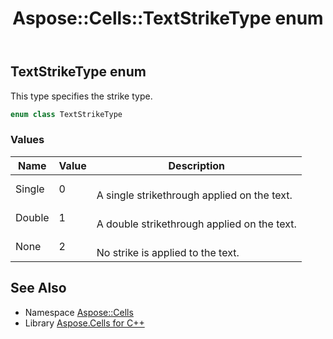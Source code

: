 ﻿---
title: Aspose::Cells::TextStrikeType enum
linktitle: TextStrikeType
second_title: Aspose.Cells for C++ API Reference
description: 'Aspose::Cells::TextStrikeType enum. This type specifies the strike type in C++.'
type: docs
weight: 25600
url: /cpp/aspose.cells/textstriketype/
---
## TextStrikeType enum


This type specifies the strike type.

```cpp
enum class TextStrikeType
```

### Values

| Name | Value | Description |
| --- | --- | --- |
| Single | 0 | <br>A single strikethrough applied on the text. |
| Double | 1 | <br>A double strikethrough applied on the text. |
| None | 2 | <br>No strike is applied to the text. |

## See Also

* Namespace [Aspose::Cells](../)
* Library [Aspose.Cells for C++](../../)
